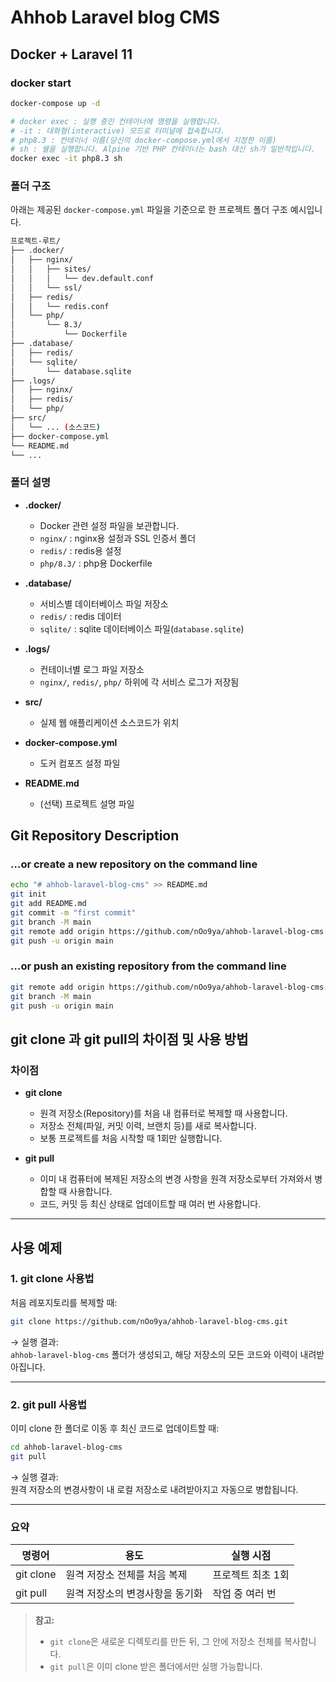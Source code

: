 # Ahhob Laravel blog CMS

## Docker + Laravel 11

### docker start
```bash
docker-compose up -d

# docker exec : 실행 중인 컨테이너에 명령을 실행합니다.
# -it : 대화형(interactive) 모드로 터미널에 접속합니다.
# php8.3 : 컨테이너 이름(당신의 docker-compose.yml에서 지정한 이름)
# sh : 쉘을 실행합니다. Alpine 기반 PHP 컨테이너는 bash 대신 sh가 일반적입니다.
docker exec -it php8.3 sh
```

### 폴더 구조

아래는 제공된 `docker-compose.yml` 파일을 기준으로 한 프로젝트 폴더 구조 예시입니다.

```bash
프로젝트-루트/
├── .docker/
│   ├── nginx/
│   │   ├── sites/
│   │   │   └── dev.default.conf
│   │   └── ssl/
│   ├── redis/
│   │   └── redis.conf
│   └── php/
│       └── 8.3/
│           └── Dockerfile
├── .database/
│   ├── redis/
│   └── sqlite/
│       └── database.sqlite
├── .logs/
│   ├── nginx/
│   ├── redis/
│   └── php/
├── src/
│   └── ... (소스코드)
├── docker-compose.yml
└── README.md
└── ...
```

### 폴더 설명

- **.docker/**
    - Docker 관련 설정 파일을 보관합니다.
    - `nginx/` : nginx용 설정과 SSL 인증서 폴더
    - `redis/` : redis용 설정
    - `php/8.3/` : php용 Dockerfile

- **.database/**
    - 서비스별 데이터베이스 파일 저장소
    - `redis/` : redis 데이터
    - `sqlite/` : sqlite 데이터베이스 파일(`database.sqlite`)

- **.logs/**
    - 컨테이너별 로그 파일 저장소
    - `nginx/`, `redis/`, `php/` 하위에 각 서비스 로그가 저장됨

- **src/**
    - 실제 웹 애플리케이션 소스코드가 위치

- **docker-compose.yml**
    - 도커 컴포즈 설정 파일

- **README.md**
    - (선택) 프로젝트 설명 파일



## Git Repository Description

### …or create a new repository on the command line

```bash
echo "# ahhob-laravel-blog-cms" >> README.md
git init
git add README.md
git commit -m "first commit"
git branch -M main
git remote add origin https://github.com/nOo9ya/ahhob-laravel-blog-cms.git
git push -u origin main
```

### …or push an existing repository from the command line

```bash
git remote add origin https://github.com/nOo9ya/ahhob-laravel-blog-cms.git
git branch -M main
git push -u origin main
```

## git clone 과 git pull의 차이점 및 사용 방법

### 차이점

- **git clone**
    - 원격 저장소(Repository)를 처음 내 컴퓨터로 복제할 때 사용합니다.
    - 저장소 전체(파일, 커밋 이력, 브랜치 등)를 새로 복사합니다.
    - 보통 프로젝트를 처음 시작할 때 1회만 실행합니다.

- **git pull**
    - 이미 내 컴퓨터에 복제된 저장소의 변경 사항을 원격 저장소로부터 가져와서 병합할 때 사용합니다.
    - 코드, 커밋 등 최신 상태로 업데이트할 때 여러 번 사용합니다.

---

## 사용 예제

### 1. git clone 사용법

처음 레포지토리를 복제할 때:

```sh
git clone https://github.com/nOo9ya/ahhob-laravel-blog-cms.git
```

→ 실행 결과:  
`ahhob-laravel-blog-cms` 폴더가 생성되고, 해당 저장소의 모든 코드와 이력이 내려받아집니다.

---

### 2. git pull 사용법

이미 clone 한 폴더로 이동 후 최신 코드로 업데이트할 때:

```sh
cd ahhob-laravel-blog-cms
git pull
```

→ 실행 결과:  
원격 저장소의 변경사항이 내 로컬 저장소로 내려받아지고 자동으로 병합됩니다.

---

### 요약

| 명령어       | 용도                               | 실행 시점              |
|--------------|------------------------------------|------------------------|
| git clone    | 원격 저장소 전체를 처음 복제        | 프로젝트 최초 1회      |
| git pull     | 원격 저장소의 변경사항을 동기화     | 작업 중 여러 번        |

> **참고:**
> - `git clone`은 새로운 디렉토리를 만든 뒤, 그 안에 저장소 전체를 복사합니다.
> - `git pull`은 이미 clone 받은 폴더에서만 실행 가능합니다.